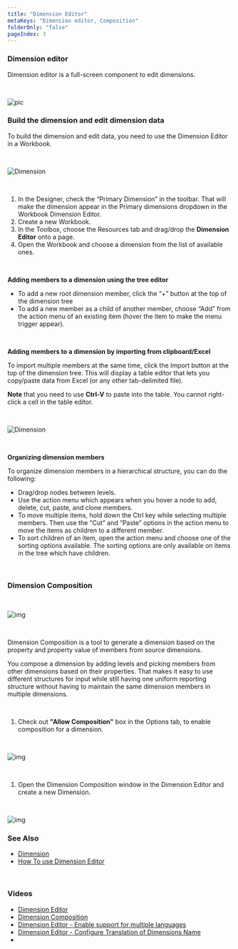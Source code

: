 ```yaml
---
title: "Dimension Editor"
metaKeys: "Dimension editor, Composition"
folderOnly: "false"
pageIndex: 3
---
```


### Dimension editor

Dimension editor is a full-screen component to edit dimensions.

<br/>

![pic](https://profitbasedocs.blob.core.windows.net/images/HTdimEd%20(10).png)

### Build the dimension and edit dimension data 

To build the dimension and edit data, you need to use the Dimension Editor in a Workbook.

<br/>

![Dimension](https://profitbasedocs.blob.core.windows.net/images/DimNy4.png)

<br/>

1.	In the Designer, check the “Primary Dimension” in the toolbar. That will make the dimension appear in the Primary dimensions dropdown in the Workbook Dimension Editor.
2.	Create a new Workbook.
3.	In the Toolbox, choose the Resources tab and drag/drop the **Dimension Editor** onto a page.
4.	Open the Workbook and choose a dimension from the list of available ones.

<br/>

**Adding members to a dimension using the tree editor**

-	To add a new root dimension member, click the “+” button at the top of the dimension tree
-	To add a new member as a child of another member, choose “Add” from the action menu of an existing item (hover the item to make the menu trigger appear).

<br/>

**Adding members to a dimension by importing from clipboard/Excel**

To import multiple members at the same time, click the Import button at the top of the dimension tree. 
This will display a table editor that lets you copy/paste data from Excel (or any other tab-delimited file). 

**Note** that you need to use **Ctrl-V** to paste into the table. You cannot right-click a cell in the table editor.

<br/>

![Dimension](https://profitbasedocs.blob.core.windows.net/images/DimNy5.png)

<br/>

**Organizing dimension members**

To organize dimension members in a hierarchical structure, you can do the following:

-	Drag/drop nodes between levels.
-	Use the action menu which appears when you hover a node to add, delete, cut, paste, and clone members.
-	To move multiple items, hold down the Ctrl key while selecting multiple members. Then use the “Cut” and “Paste” options in the action menu to move the items as children to a different member.
-	To sort children of an item, open the action menu and choose one of the sorting options available. The sorting options are only available on items in the tree which have children.

<br/>

### Dimension Composition


<br/>

![img](https://profitbasedocs.blob.core.windows.net/images/dimChLog3.png)

<br/>

Dimension Composition is a tool to generate a dimension based on the property and property value of members from source dimensions.

You compose a dimension by adding levels and picking members from other dimensions based on their properties. That makes it easy to use different structures for input while still having one uniform reporting structure without having to maintain the same dimension members in multiple dimensions.

<br/>

1. Check out **"Allow Composition"** box in the Options tab, to enable composition for a dimension.

<br/>

![img](https://profitbasedocs.blob.core.windows.net/images/dimChLog2.png)

<br/>

1. Open the Dimension Composition window in the Dimension Editor and create a new Dimension.

<br/>


![img](https://profitbasedocs.blob.core.windows.net/images/dimChLog.png)


### See Also

* [Dimension](../../dimensions.md)
* [How To use Dimension Editor](../../dimensions/howto/dimeditor.md)
  
<br/>
 
 

### Videos

- [Dimension Editor](https://profitbasedocs.blob.core.windows.net/videos/Dimension%20-%20Dim%20Editor.mp4)
- [Dimension Composition](https://profitbasedocs.blob.core.windows.net/videos/Dimension%20-%20Dimension%20Composition.mp4)
- [Dimension Editor - Enable support for multiple languages](https://profitbasedocs.blob.core.windows.net/videos/Dim%20Translations%20Members.mp4")
- [Dimension Editor - Configure Translation of Dimensions Name](https://profitbasedocs.blob.core.windows.net/videos/Dim%20Translations%20Name.mp4)
- 
<br/>